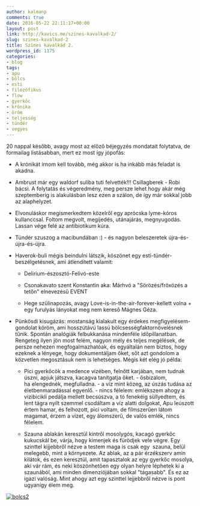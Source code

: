 ```yaml
---
author: kalmanp
comments: true
date: 2016-05-22 22:11:17+00:00
layout: post
link: http://kavics.me/szines-kavalkad-2/
slug: szines-kavalkad-2
title: Színes kavalkád 2.
wordpress_id: 1175
categories:
- blog
tags:
- apu
- bölcs
- esti
- filozófikus
- flow
- gyerkőc
- krónika
- öröm
- teljesség
- tündér
- vegyes
---
```


20 nappal később, avagy most az előző béjegyzés mondatait folytatva, de formailag listásabban, mert ez most így jópofás:



 	
  * A krónikát írnom kell tovább, még akkor is ha inkább más feladat is akadna.

 	
  * Ambrust már egy waldorf suliba tuti felvették!!! Csillagberek - Robi bácsi. A folytatás és végeredmény, meg persze lehet hogy akár még szeptemberig is alakulásban lesz ezen a szálon, de így már sokkal jobb az alaphelyzet.

 	
  * Elvonuláskor megismerkedtem közelről egy aprócska lyme-kóros kullanccsal. Foltom megvolt, megijedés, utánajárás, megnyugodás. Lassan vége felé az antibiotikum kúra.

 	
  * Tündér szuszog a macibundában :) - és nagyon beleszeretek újra-és-újra-és-újra.

 	
  * Haverok-buli mégis beindulni látszik, köszönet egy esti-tündér-beszélgetésnek, ami átlendített valamit:

 	
    * Delirium-észosztó-Felivó-este

 	
    * Csonakavato szent Konstantin aka: Márhvó a "Sörözés/fröxözés a tetőn" elnevezésű EVENT

 	
    * Hege szülinapozás, avagy Love-is-in-the-air-forever-kellett volna + egy furulyás lányokat meg nem kereső Mágnes Géza.




 	
  * Pünkösdi kisugázás: mostanság kialakult egy érdekes megfigyelésem-gondolat köröm, ami hosszútávú lassú bölcsességfaktornövelésnek tűnik. Spontán analógiák felbukkanása mindenféle időpillanatban. Rengeteg ilyen jön most felém, nagyon mély és teljes megélések, de persze nehezen megfogalmazhatóak, és egyáltalán nem biztos, hogy ezeknek a lényege, hogy dokumentáljam őket, sőt azt gondolom a közvetlen megosztásuk nem is lehetséges. Mégis két elég jó példa:

 	
    * Pici gyerkőcök a medence vízében, felnőtt karjában, nem tudnak úszni, apjuk játszva, kacagva tanítgatja őket. - ősbizalom, ha elengednék, megfulladna. - a víz mint közeg, az úszás tudása az életbenmaradással egyenlő. - nincs félelem: emlékszem ahogy a vizibicikli pedálja mellett becsúszva, a tó fenekéig süllyedtem, és lent tágra nyílt szemmel csodáltam a víz alatti dolgokat, Apu leúszott értem hamar, és felhozott, pici voltam, de filmszerűen látom magamat, érzem a vizet, egy álomszerű, de valós emlék, nincs félelem.

 	
    * Szauna ablakán keresztül kintről mosolygós, kacagó gyerkőc kukucskál be, várja, hogy kimenjek és fürödjek vele végre. Egy szinttel kijjebbről nézve a testem maga is csak egy  szauna, belül melegebb, mint a környezete. Az ablak, az a pár érzékszerv amin kilátok, és ezen keresztül, amit tapasztalok az egy gyerkőc mosolya, aki vár rám, és neki köszönhetően egy olyan helyre léphetek ki a szaunából, ami minden dimenziójában sokkal "tágasabb". És ez az igazi valóság. Mint ahogy azt egy szinttel lejjebbről nézve is pont ugyanígy élem meg.







[![bolcs2](/kavicsblog/wp-content/uploads/2016/05/bolcs2.jpg)](/kavicsblog/wp-content/uploads/2016/05/bolcs2.jpg)



